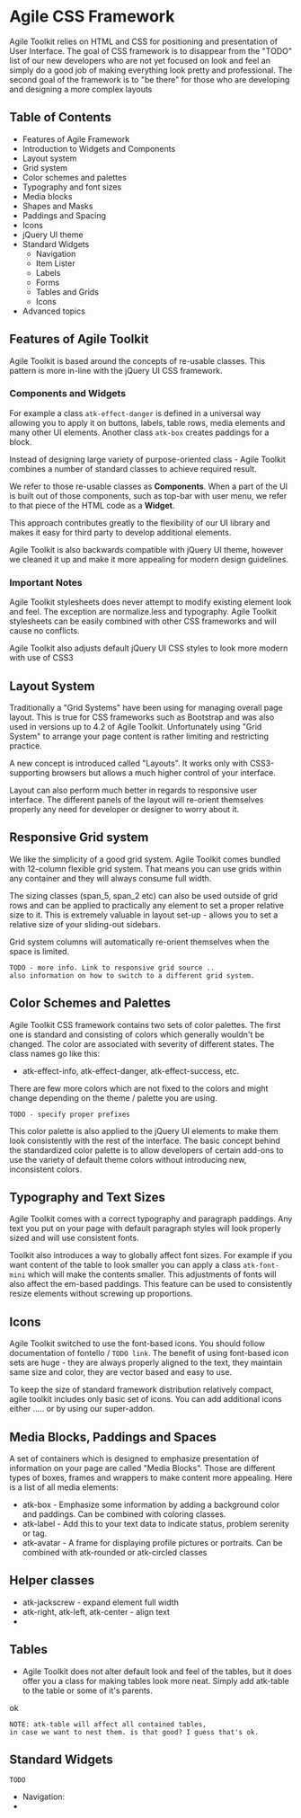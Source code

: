 # Agile CSS Framework

Agile Toolkit relies on HTML and CSS for positioning and presentation of User Interface. The goal of CSS framework is to disappear from the "TODO" list of our new developers who are not yet focused on look and feel an simply do a good job of making everything look pretty and professional. The second goal of the framework is to "be there" for those who are developing and designing a more complex layouts


## Table of Contents
 
 - Features of Agile Framework
 - Introduction to Widgets and Components
 - Layout system
 - Grid system
 - Color schemes and palettes
 - Typography and font sizes
 - Media blocks
 - Shapes and Masks
 - Paddings and Spacing
 - Icons
 - jQuery UI theme
 - Standard Widgets
   - Navigation
   - Item Lister
   - Labels
   - Forms
   - Tables and Grids
   - Icons 
 - Advanced topics

 
## Features of Agile Toolkit
 
Agile Toolkit is based around the concepts of re-usable classes. This pattern is more in-line with the jQuery UI CSS framework.

### Components and Widgets

For example a class `atk-effect-danger` is defined in a universal way allowing you to apply it on buttons, labels, table rows, media elements and many other UI elements. Another class `atk-box` creates paddings for a block.

Instead of designing large variety of purpose-oriented class - Agile Toolkit combines a number of standard classes to achieve required result.

We refer to those re-usable classes as **Components**. When a part of the UI is built out of those components, such as top-bar with user menu, we refer to that piece of the HTML code as a **Widget**.

This approach contributes greatly to the flexibility of our UI library and makes it easy for third party to develop additional elements.

Agile Toolkit is also backwards compatible with jQuery UI theme, however we cleaned it up and make it more appealing for modern design guidelines.

### Important Notes

Agile Toolkit stylesheets does never attempt to modify existing element look and feel. The exception are normalize.less and typography. Agile Toolkit stylesheets can be easily combined with other CSS frameworks and will cause no conflicts.

Agile Toolkit also adjusts default jQuery UI CSS styles to look more modern with use of CSS3


## Layout System

Traditionally a "Grid Systems" have been using for managing overall page layout. This is true for CSS frameworks such as Bootstrap and was also used in versions up to 4.2 of Agile Toolkit.  Unfortunately using "Grid System" to arrange your page content is rather limiting  and restricting practice.

A new concept is introduced called "Layouts". It works only with CSS3-supporting browsers but allows a much higher control of your interface.

Layout can also perform much better in regards to responsive user interface. The different panels of the layout will re-orient themselves properly any need for developer or designer to worry about it.

## Responsive Grid system

We like the simplicity of a good grid system. Agile Toolkit comes bundled with 12-column flexible grid system. That means you can use grids within any container and they will always consume full width.

The sizing classes (span_5, span_2 etc) can also be used outside of grid rows and can be applied to practically any element to set a proper relative size to it. This is extremely valuable in layout set-up - allows you to set a relative size of your sliding-out sidebars.

Grid system columns will automatically re-orient themselves when the space is limited.

    TODO - more info. Link to responsive grid source ..
    also information on how to switch to a different grid system.
    
    

## Color Schemes and Palettes

Agile Toolkit CSS framework contains two sets of color palettes. The first one is standard and consisting of colors which generally wouldn't be changed. The color are associated with severity of different states. The class names go like this:

 - atk-effect-info, atk-effect-danger, atk-effect-success, etc.
 
There are few more colors which are not fixed to the colors and might change depending on the theme / palette you are using.

    TODO - specify proper prefixes
    
This color palette is also applied to the jQuery UI elements to make them look consistently with the rest of the interface.  The basic concept behind the standardized color palette is to allow developers of certain add-ons to use the variety of default theme colors without introducing new, inconsistent colors.


## Typography and Text Sizes
Agile Toolkit comes with a correct typography and paragraph paddings. Any text you put on your page with default paragraph styles will look properly sized and will use consistent fonts. 

Toolkit also introduces a way to globally affect font sizes. For example if you want content of the table to look smaller you can apply a class `atk-font-mini` which will make the contents smaller. This adjustments of fonts will also affect the em-based paddings. This feature can be used to consistently resize elements without screwing up proportions.

## Icons
Agile Toolkit switched to use the font-based icons. You should follow documentation of fontello / `TODO link`. The benefit of using font-based icon sets are huge - they are always properly aligned to the text, they maintain same size and color, they are vector based and easy to use.

To keep the size of standard framework distribution relatively compact, agile toolkit includes only basic set of icons. You can add additional icons either ..... or by using our super-addon. 

## Media Blocks, Paddings and Spaces
A set of containers which is designed to emphasize presentation of information on your page are called "Media Blocks". Those are different types of boxes, frames and wrappers to make content more appealing. Here is a list of all media elements:

 - atk-box - Emphasize some information by adding a background color and paddings. Can be combined with coloring classes.
 - atk-label - Add this to your text data to indicate status, problem serenity or tag.
 - atk-avatar - A frame for displaying profile pictures or portraits. Can be combined with atk-rounded or atk-circled classes


## Helper classes

 - atk-jackscrew - expand element full width
 - atk-right, atk-left, atk-center - align text
 - 
 
 
## Tables

 - Agile Toolkit does not alter default look and feel of the tables, but it does offer you a class for making tables look more neat. Simply add atk-table to the table or some of it's parents. 

ok 

    NOTE: atk-table will affect all contained tables,
    in case we want to nest them. is that good? I guess that's ok.
     
     
 
## Standard Widgets

    TODO

 - Navigation: 
 - 